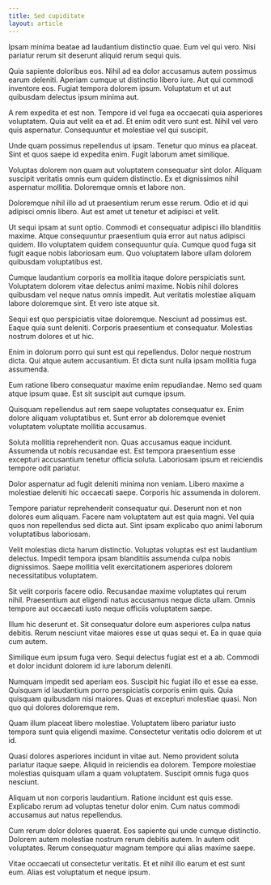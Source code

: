 ```yaml
---
title: Sed cupiditate
layout: article
---
```

Ipsam minima beatae ad laudantium distinctio quae. Eum vel qui vero. Nisi pariatur rerum sit deserunt aliquid rerum sequi quis.

Quia sapiente doloribus eos. Nihil ad ea dolor accusamus autem possimus earum deleniti. Aperiam cumque ut distinctio libero iure. Aut qui commodi inventore eos. Fugiat tempora dolorem ipsum. Voluptatum et ut aut quibusdam delectus ipsum minima aut.

A rem expedita et est non. Tempore id vel fuga ea occaecati quia asperiores voluptatem. Quia aut velit ea et ad. Et enim odit vero sunt est. Nihil vel vero quis aspernatur. Consequuntur et molestiae vel qui suscipit.

Unde quam possimus repellendus ut ipsam. Tenetur quo minus ea placeat. Sint et quos saepe id expedita enim. Fugit laborum amet similique.

Voluptas dolorem non quam aut voluptatem consequatur sint dolor. Aliquam suscipit veritatis omnis eum quidem distinctio. Ex et dignissimos nihil aspernatur mollitia. Doloremque omnis et labore non.

Doloremque nihil illo ad ut praesentium rerum esse rerum. Odio et id qui adipisci omnis libero. Aut est amet ut tenetur et adipisci et velit.

Ut sequi ipsam at sunt optio. Commodi et consequatur adipisci illo blanditiis maxime. Atque consequuntur praesentium quia error aut natus adipisci quidem. Illo voluptatem quidem consequuntur quia. Cumque quod fuga sit fugit eaque nobis laboriosam eum. Quo voluptatem labore ullam dolorem quibusdam voluptatibus est.

Cumque laudantium corporis ea mollitia itaque dolore perspiciatis sunt. Voluptatem dolorem vitae delectus animi maxime. Nobis nihil dolores quibusdam vel neque natus omnis impedit. Aut veritatis molestiae aliquam labore doloremque sint. Et vero iste atque sit.

Sequi est quo perspiciatis vitae doloremque. Nesciunt ad possimus est. Eaque quia sunt deleniti. Corporis praesentium et consequatur. Molestias nostrum dolores et ut hic.

Enim in dolorum porro qui sunt est qui repellendus. Dolor neque nostrum dicta. Qui atque autem accusantium. Et dicta sunt nulla ipsam mollitia fuga assumenda.

Eum ratione libero consequatur maxime enim repudiandae. Nemo sed quam atque ipsum quae. Est sit suscipit aut cumque ipsum.

Quisquam repellendus aut rem saepe voluptates consequatur ex. Enim dolore aliquam voluptatibus et. Sunt error ab doloremque eveniet voluptatem voluptate mollitia accusamus.

Soluta mollitia reprehenderit non. Quas accusamus eaque incidunt. Assumenda ut nobis recusandae est. Est tempora praesentium esse excepturi accusantium tenetur officia soluta. Laboriosam ipsum et reiciendis tempore odit pariatur.

Dolor aspernatur ad fugit deleniti minima non veniam. Libero maxime a molestiae deleniti hic occaecati saepe. Corporis hic assumenda in dolorem.

Tempore pariatur reprehenderit consequatur qui. Deserunt non et non dolores eum aliquam. Facere nam voluptatem aut est quia magni. Vel quia quos non repellendus sed dicta aut. Sint ipsam explicabo quo animi laborum voluptatibus laboriosam.

Velit molestias dicta harum distinctio. Voluptas voluptas est est laudantium delectus. Impedit tempora ipsam blanditiis assumenda culpa nobis dignissimos. Saepe mollitia velit exercitationem asperiores dolorem necessitatibus voluptatem.

Sit velit corporis facere odio. Recusandae maxime voluptates qui rerum nihil. Praesentium aut eligendi natus accusamus neque dicta ullam. Omnis tempore aut occaecati iusto neque officiis voluptatem saepe.

Illum hic deserunt et. Sit consequatur dolore eum asperiores culpa natus debitis. Rerum nesciunt vitae maiores esse ut quas sequi et. Ea in quae quia cum autem.

Similique eum ipsum fuga vero. Sequi delectus fugiat est et a ab. Commodi et dolor incidunt dolorem id iure laborum deleniti.

Numquam impedit sed aperiam eos. Suscipit hic fugiat illo et esse ea esse. Quisquam id laudantium porro perspiciatis corporis enim quis. Quia quisquam quibusdam nisi maiores. Quas et excepturi molestiae quasi. Non quo qui dolores doloremque rem.

Quam illum placeat libero molestiae. Voluptatem libero pariatur iusto tempora sunt quia eligendi maxime. Consectetur veritatis odio dolorem et ut id.

Quasi dolores asperiores incidunt in vitae aut. Nemo provident soluta pariatur itaque saepe. Aliquid in reiciendis ea dolorem. Tempore molestiae molestias quisquam ullam a quam voluptatem. Suscipit omnis fuga quos nesciunt.

Aliquam ut non corporis laudantium. Ratione incidunt est quis esse. Explicabo rerum ad voluptas tenetur dolor enim. Cum natus commodi accusamus aut natus repellendus.

Cum rerum dolor dolores quaerat. Eos sapiente qui unde cumque distinctio. Dolorem autem molestiae nostrum rerum debitis autem. In autem odit voluptates. Rerum consequatur magnam tempore qui alias maxime saepe.

Vitae occaecati ut consectetur veritatis. Et et nihil illo earum et est sunt eum. Alias est voluptatum et neque ipsum.
